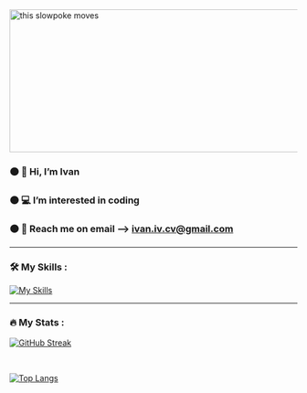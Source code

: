

<img src="https://media.tenor.com/GVk4jB2u_i8AAAAd/coding.gif" alt="this slowpoke moves"  width="1200" height="250" alt="404 image"/>



### 🟠 👋 Hi, I’m Ivan
### 🟠 💻 I’m interested in coding 
### 🟠 📧 Reach me on email --> <a href="mailto:ivan.iv.cv@gmail.com">ivan.iv.cv@gmail.com</a>

<hr />

### :hammer_and_wrench: My Skills :

[![My Skills](https://skillicons.dev/icons?i=py,html,css,mysql,js,vscode)](https://skillicons.dev)

<hr />

### :fire: My Stats :

[![GitHub Streak](http://github-readme-streak-stats.herokuapp.com?user=1van101&layout=compact)](https://git.io/streak-stats)

<br />

[![Top Langs](https://github-readme-stats.vercel.app/api/top-langs/?username=1van101&langs_count=8)](https://github.com/1van101)
